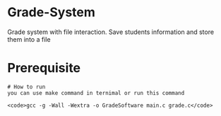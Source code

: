 # Grade-System
 Grade system with file interaction. Save students information and store them into a file
# Prerequisite
 ```Need to have gcc installed on the machine
# How to run
 you can use make command in ternimal or run this command

 <code>gcc -g -Wall -Wextra -o GradeSoftware main.c grade.c</code>